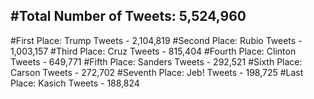 #Total Number of Tweets: 5,524,960 
---
#First Place: Trump Tweets - 2,104,819
#Second Place: Rubio Tweets - 1,003,157
#Third Place: Cruz Tweets - 815,404
#Fourth Place: Clinton Tweets - 649,771
#Fifth Place: Sanders Tweets - 292,521
#Sixth Place: Carson Tweets - 272,702
#Seventh Place: Jeb! Tweets - 198,725
#Last Place: Kasich Tweets - 188,824
